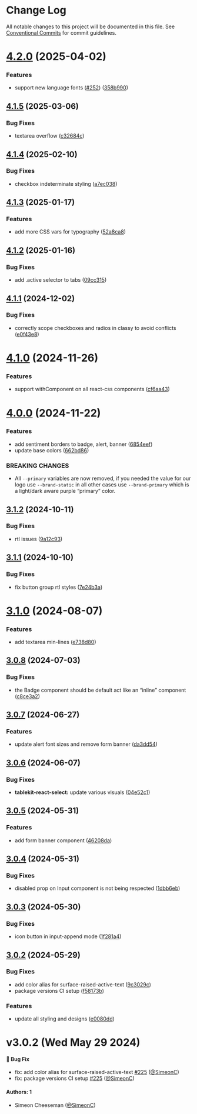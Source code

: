 # Change Log

All notable changes to this project will be documented in this file.
See [Conventional Commits](https://conventionalcommits.org) for commit guidelines.

# [4.2.0](https://github.com/tablecheck/tablekit/compare/@tablecheck/tablekit-core@4.1.5...@tablecheck/tablekit-core@4.2.0) (2025-04-02)


### Features

* support new language fonts ([#252](https://github.com/tablecheck/tablekit/issues/252)) ([358b990](https://github.com/tablecheck/tablekit/commit/358b990ccecc85de78933858e0204f9769e70730))





## [4.1.5](https://github.com/tablecheck/tablekit/compare/@tablecheck/tablekit-core@4.1.4...@tablecheck/tablekit-core@4.1.5) (2025-03-06)


### Bug Fixes

* textarea overflow ([c32684c](https://github.com/tablecheck/tablekit/commit/c32684c935683118bbdd354c6e075a4acabdbeec))





## [4.1.4](https://github.com/tablecheck/tablekit/compare/@tablecheck/tablekit-core@4.1.3...@tablecheck/tablekit-core@4.1.4) (2025-02-10)


### Bug Fixes

* checkbox indeterminate styling ([a7ec038](https://github.com/tablecheck/tablekit/commit/a7ec038d3716aaa266884a2638ca796e57be6ea5))





## [4.1.3](https://github.com/tablecheck/tablekit/compare/@tablecheck/tablekit-core@4.1.2...@tablecheck/tablekit-core@4.1.3) (2025-01-17)


### Features

* add more CSS vars for typography ([52a8ca8](https://github.com/tablecheck/tablekit/commit/52a8ca8b2f802b1ba590d361b59b4b711a57a377))





## [4.1.2](https://github.com/tablecheck/tablekit/compare/@tablecheck/tablekit-core@4.1.1...@tablecheck/tablekit-core@4.1.2) (2025-01-16)


### Bug Fixes

* add .active selector to tabs ([09cc315](https://github.com/tablecheck/tablekit/commit/09cc315b244e824018c2914308832f6f175ff8b2))





## [4.1.1](https://github.com/tablecheck/tablekit/compare/@tablecheck/tablekit-core@4.1.0...@tablecheck/tablekit-core@4.1.1) (2024-12-02)


### Bug Fixes

* correctly scope checkboxes and radios in classy to avoid conflicts ([e0f43e8](https://github.com/tablecheck/tablekit/commit/e0f43e8977d8d4e06292fff744f0a7be1bbf5764))





# [4.1.0](https://github.com/tablecheck/tablekit/compare/@tablecheck/tablekit-core@4.0.0...@tablecheck/tablekit-core@4.1.0) (2024-11-26)


### Features

* support withComponent on all react-css components ([cf6aa43](https://github.com/tablecheck/tablekit/commit/cf6aa43e426341c8e0ec243ed3a7bc15c3d0d494))





# [4.0.0](https://github.com/tablecheck/tablekit/compare/@tablecheck/tablekit-core@3.1.2...@tablecheck/tablekit-core@4.0.0) (2024-11-22)


### Features

* add sentiment borders to badge, alert, banner ([6854eef](https://github.com/tablecheck/tablekit/commit/6854eef0bc9f05a20e4fdd70cedde9587463f345))
* update base colors ([662bd86](https://github.com/tablecheck/tablekit/commit/662bd86dd9a96c12bdb828296a1d5f077a797520))


### BREAKING CHANGES

* All `--primary` variables are now removed, if you needed the value for our logo use `--brand-static` in all other cases use `--brand-primary` which is a light/dark aware purple “primary” color.





## [3.1.2](https://github.com/tablecheck/tablekit/compare/@tablecheck/tablekit-core@3.1.1...@tablecheck/tablekit-core@3.1.2) (2024-10-11)


### Bug Fixes

* rtl issues ([9a12c93](https://github.com/tablecheck/tablekit/commit/9a12c934f4591fd625d5bba0a7a85bc5f7cf8691))





## [3.1.1](https://github.com/tablecheck/tablekit/compare/@tablecheck/tablekit-core@3.1.0...@tablecheck/tablekit-core@3.1.1) (2024-10-10)


### Bug Fixes

* fix button group rtl styles ([7e24b3a](https://github.com/tablecheck/tablekit/commit/7e24b3a4d802360745b713bfdf3b2fb2c3afdec3))





# [3.1.0](https://github.com/tablecheck/tablekit/compare/@tablecheck/tablekit-core@3.0.8...@tablecheck/tablekit-core@3.1.0) (2024-08-07)


### Features

* add textarea min-lines ([e738d80](https://github.com/tablecheck/tablekit/commit/e738d808b943af0d8a75db9e2413f1216a905734))





## [3.0.8](https://github.com/tablecheck/tablekit/compare/@tablecheck/tablekit-core@3.0.7...@tablecheck/tablekit-core@3.0.8) (2024-07-03)


### Bug Fixes

* the Badge component should be default act like an “inline” component ([c8ce3a2](https://github.com/tablecheck/tablekit/commit/c8ce3a299869ea33c4dce920e808147170916738))





## [3.0.7](https://github.com/tablecheck/tablekit/compare/@tablecheck/tablekit-core@3.0.6...@tablecheck/tablekit-core@3.0.7) (2024-06-27)


### Features

* update alert font sizes and remove form banner ([da3dd54](https://github.com/tablecheck/tablekit/commit/da3dd54b57d6d5a1711ae08cb3874a701c5d63f5))





## [3.0.6](https://github.com/tablecheck/tablekit/compare/@tablecheck/tablekit-core@3.0.5...@tablecheck/tablekit-core@3.0.6) (2024-06-07)


### Bug Fixes

* **tablekit-react-select:** update various visuals ([04e52c1](https://github.com/tablecheck/tablekit/commit/04e52c1cdc73f6cd244dd7b8d2c6eb489ab1298b))





## [3.0.5](https://github.com/tablecheck/tablekit/compare/@tablecheck/tablekit-core@3.0.4...@tablecheck/tablekit-core@3.0.5) (2024-05-31)


### Features

* add form banner component ([46208da](https://github.com/tablecheck/tablekit/commit/46208daa111e9e4e0d9d954ea0a491b800458193))





## [3.0.4](https://github.com/tablecheck/tablekit/compare/@tablecheck/tablekit-core@3.0.3...@tablecheck/tablekit-core@3.0.4) (2024-05-31)


### Bug Fixes

* disabled prop on Input component is not being respected ([1dbb6eb](https://github.com/tablecheck/tablekit/commit/1dbb6eb1289f181b1e0559a9f7a8c19dc8035d47))





## [3.0.3](https://github.com/tablecheck/tablekit/compare/@tablecheck/tablekit-core@3.0.2...@tablecheck/tablekit-core@3.0.3) (2024-05-30)


### Bug Fixes

* icon button in input-append mode ([1f281a4](https://github.com/tablecheck/tablekit/commit/1f281a4171ae11f4dca11a587dbb79b6f64b8bfc))





## [3.0.2](https://github.com/tablecheck/tablekit/compare/@tablecheck/tablekit-core@3.0.0-next.29...@tablecheck/tablekit-core@3.0.2) (2024-05-29)


### Bug Fixes

* add color alias for surface-raised-active-text ([9c3029c](https://github.com/tablecheck/tablekit/commit/9c3029c89b137c9f95159bd06bc7e405e5f9c15d))
* package versions CI setup ([f58173b](https://github.com/tablecheck/tablekit/commit/f58173b46547ceca7c70ad1226acbc9de579387c))


### Features

* update all styling and designs ([e0080dd](https://github.com/tablecheck/tablekit/commit/e0080dd5d8d5147a02a7d2fbdf667dc3e27b37f2))





# v3.0.2 (Wed May 29 2024)

#### 🐛 Bug Fix

- fix: add color alias for surface-raised-active-text [#225](https://github.com/tablecheck/tablekit/pull/225) ([@SimeonC](https://github.com/SimeonC))
- fix: package versions CI setup [#225](https://github.com/tablecheck/tablekit/pull/225) ([@SimeonC](https://github.com/SimeonC))

#### Authors: 1

- Simeon Cheeseman ([@SimeonC](https://github.com/SimeonC))
